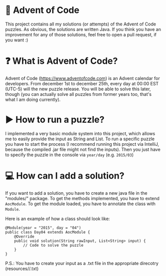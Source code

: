 # 🎄 Advent of Code
This project contains all my solutions (or attempts) of the Advent of Code puzzles. As obvious, the solutions are written Java. If you think you have an improvement for any of those solutions, feel free to open a pull request, if you want :)


# ❓ What is Advent of Code?
Advent of Code (https://www.adventofcode.com) is an Advent calendar for developers. From december 1st to december 25th, every day at 00:00 EST (UTC-5) will the new puzzle release. You will be able to solve this later, though (you can actually solve all puzzles from former years too, that's what I am doing currently).


# ▶ How to run a puzzle?
I implemented a very basic module system into this project, which allows me to easily provide the input as String and List. To run a specific puzzle you have to start the process (I recommend running this project via IntelliJ, because the compiled .jar file might not find the inputs). Then you just have to specify the puzzle in the console via `year/day` (e.g. `2015/03`)


# 💻 How can I add a solution?
If you want to add a solution, you have to create a new java file in the "modules/<year>" package. To get the methods implemented, you have to extend `AocModule`. To get the module loaded, you have to annotate the class with `Module`.

Here is an example of how a class should look like:

```
@Module(year = "2015", day = "04")
public class Day04 extends AocModule {
    @Override
    public void solution(String rawInput, List<String> input) {
        // Code to solve the puzzle
    }
}
```
    
P.S.: You have to create your input as a .txt file in the appropriate direcotry (resources/<year>/<day>.txt)
